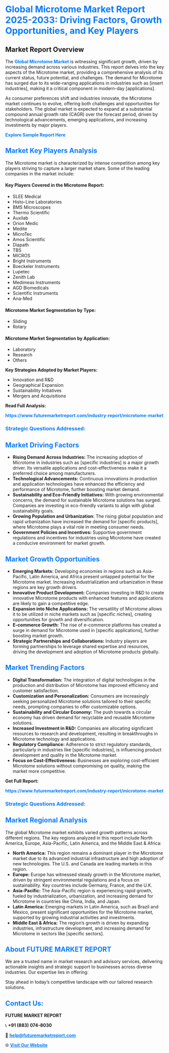 <h1 style="color: #007BFF;">Global Microtome Market Report 2025-2033: Driving Factors, Growth Opportunities, and Key Players</h1>

<section id="overview">
<h2>Market Report Overview</h2>
<p>The <a href="https://www.futuremarketreport.com/industry-report/microtome-market" style="color: #007BFF; text-decoration: none;"><strong>Global Microtome Market</strong></a> is witnessing significant growth, driven by increasing demand across various industries. This report delves into the key aspects of the Microtome market, providing a comprehensive analysis of its current status, future potential, and challenges. The demand for Microtome has surged due to its wide-ranging applications in industries such as [insert industries], making it a critical component in modern-day [applications].</p>
<p>As consumer preferences shift and industries innovate, the Microtome market continues to evolve, offering both challenges and opportunities for stakeholders. The global market is expected to expand at a substantial compound annual growth rate (CAGR) over the forecast period, driven by technological advancements, emerging applications, and increasing investments by major players.</p>
</section>

<section id="overview">
<p><a href="https://www.futuremarketreport.com/request-sample/reportId=56562" style="color: #007BFF; text-decoration: none;"><strong>Explore Sample Report Here</strong></a></p>
</section>

<section id="key-players">
<h2 style="color: #007BFF;">Market Key Players Analysis</h2>
<p>The Microtome market is characterized by intense competition among key players striving to capture a larger market share. Some of the leading companies in the market include:</p>
<h4>Key Players Covered in the Microtome Report:</h4>
<ul><li>SLEE Medical</li><li>Histo-Line Laboratories</li><li>BMS Microscopes</li><li>Thermo Scientific</li><li>Auxilab</li><li>Orion Medic</li><li>Medite</li><li>MicroTec</li><li>Amos Scientific</li><li>Diapath</li><li>TBS</li><li>MICROS</li><li>Bright Instruments</li><li>Boeckeler Instruments</li><li>Lupetec</li><li>Zenith Lab</li><li>Medimeas Instruments</li><li>AGD Biomedicals</li><li>Scientific Instruments</li><li>Ana-Med</li></ul>
<h4>Microtome Market Segmentation by Type:</h4>
<ul><li>Sliding</li><li>Rotary</li></ul>

<h4>Microtome Market Segmentation by Application:</h4>
<ul><li>Laboratory</li><li>Research</li><li>Others</li></ul>
<p><strong>Key Strategies Adopted by Market Players:</strong></p>
<ul>
<li>Innovation and R&D</li>
<li>Geographical Expansion</li>
<li>Sustainability Initiatives</li>
<li>Mergers and Acquisitions</li>
</ul>
</section>

<section>
<p><strong>Read Full Analysis: </strong></p><a href="https://www.futuremarketreport.com/industry-report/microtome-market" style="color: #007BFF; text-decoration: none;"><strong>https://www.futuremarketreport.com/industry-report/microtome-market</strong></a>
<h3 style="color: #007BFF;">Strategic Questions Addressed:</h3>
</section>

<section id="driving-factors">
<h2 style="color: #007BFF;">Market Driving Factors</h2>
<ul>
<li><strong>Rising Demand Across Industries:</strong> The increasing adoption of Microtome in industries such as [specific industries] is a major growth driver. Its versatile applications and cost-effectiveness make it a preferred choice among manufacturers.</li>
<li><strong>Technological Advancements:</strong> Continuous innovations in production and application technologies have enhanced the efficiency and performance of Microtome, further boosting market demand.</li>
<li><strong>Sustainability and Eco-Friendly Initiatives:</strong> With growing environmental concerns, the demand for sustainable Microtome solutions has surged. Companies are investing in eco-friendly variants to align with global sustainability goals.</li>
<li><strong>Growing Population and Urbanization:</strong> The rising global population and rapid urbanization have increased the demand for [specific products], where Microtome plays a vital role in meeting consumer needs.</li>
<li><strong>Government Policies and Incentives:</strong> Supportive government regulations and incentives for industries using Microtome have created a conducive environment for market growth.</li>
</ul>
</section>

<section id="growth-opportunities">
<h2 style="color: #007BFF;">Market Growth Opportunities</h2>
<ul>
<li><strong>Emerging Markets:</strong> Developing economies in regions such as Asia-Pacific, Latin America, and Africa present untapped potential for the Microtome market. Increasing industrialization and urbanization in these regions are key growth drivers.</li>
<li><strong>Innovative Product Development:</strong> Companies investing in R&D to create innovative Microtome products with enhanced features and applications are likely to gain a competitive edge.</li>
<li><strong>Expansion into Niche Applications:</strong> The versatility of Microtome allows it to be utilized in niche markets such as [specific niches], creating opportunities for growth and diversification.</li>
<li><strong>E-commerce Growth:</strong> The rise of e-commerce platforms has created a surge in demand for Microtome used in [specific applications], further boosting market growth.</li>
<li><strong>Strategic Partnerships and Collaborations:</strong> Industry players are forming partnerships to leverage shared expertise and resources, driving the development and adoption of Microtome products globally.</li>
</ul>
</section>

<section id="trending-factors">
<h2 style="color: #007BFF;">Market Trending Factors</h2>
<ul>
<li><strong>Digital Transformation:</strong> The integration of digital technologies in the production and distribution of Microtome has improved efficiency and customer satisfaction.</li>
<li><strong>Customization and Personalization:</strong> Consumers are increasingly seeking personalized Microtome solutions tailored to their specific needs, prompting companies to offer customizable options.</li>
<li><strong>Sustainability and Circular Economy:</strong> The push towards a circular economy has driven demand for recyclable and reusable Microtome solutions.</li>
<li><strong>Increased Investment in R&D:</strong> Companies are allocating significant resources to research and development, resulting in breakthroughs in Microtome technology and applications.</li>
<li><strong>Regulatory Compliance:</strong> Adherence to strict regulatory standards, particularly in industries like [specific industries], is influencing product development and quality in the Microtome market.</li>
<li><strong>Focus on Cost-Effectiveness:</strong> Businesses are exploring cost-efficient Microtome solutions without compromising on quality, making the market more competitive.</li>
</ul>
</section>

<section>
<p><strong>Get Full Report: </strong></p><a href="https://www.futuremarketreport.com/industry-report/microtome-market" style="color: #007BFF; text-decoration: none;"><strong>https://www.futuremarketreport.com/industry-report/microtome-market</strong></a>
<h3 style="color: #007BFF;">Strategic Questions Addressed:</h3>
</section>


<section id="regional-analysis">
<h2 style="color: #007BFF;">Market Regional Analysis</h2>
<p>The global Microtome market exhibits varied growth patterns across different regions. The key regions analyzed in this report include North America, Europe, Asia-Pacific, Latin America, and the Middle East & Africa:</p>
<ul>
<li><strong>North America:</strong> This region remains a dominant player in the Microtome market due to its advanced industrial infrastructure and high adoption of new technologies. The U.S. and Canada are leading markets in this region.</li>
<li><strong>Europe:</strong> Europe has witnessed steady growth in the Microtome market, driven by stringent environmental regulations and a focus on sustainability. Key countries include Germany, France, and the U.K.</li>
<li><strong>Asia-Pacific:</strong> The Asia-Pacific region is experiencing rapid growth, fueled by industrialization, urbanization, and increasing demand for Microtome in countries like China, India, and Japan.</li>
<li><strong>Latin America:</strong> Emerging markets in Latin America, such as Brazil and Mexico, present significant opportunities for the Microtome market, supported by growing industrial activities and investments.</li>
<li><strong>Middle East & Africa:</strong> The region’s growth is driven by expanding industries, infrastructure development, and increasing demand for Microtome in sectors like [specific sectors].</li>
</ul>
</section>

<footer>
<h2 style="color: #007BFF;">About FUTURE MARKET REPORT</h2>
<p>We are a trusted name in market research and advisory services, delivering actionable insights and strategic support to businesses across diverse industries. Our expertise lies in offering:</p>

<p>Stay ahead in today’s competitive landscape with our tailored research solutions.</p>

<h2 style="color: #007BFF;">Contact Us:</h2>
<p><strong>FUTURE MARKET REPORT</strong></p>
<p>📞 <strong>+91 (883) 074-8030</strong></p>
<p>📧 <strong><a href="mailto:help@futuremarketreport.com" style="color: #007BFF;">help@futuremarketreport.com</a></strong></p>
<p>🌐 <strong><a href="https://www.futuremarketreport.com/" style="color: #007BFF;">Visit Our Website</a></strong></p>
</footer>